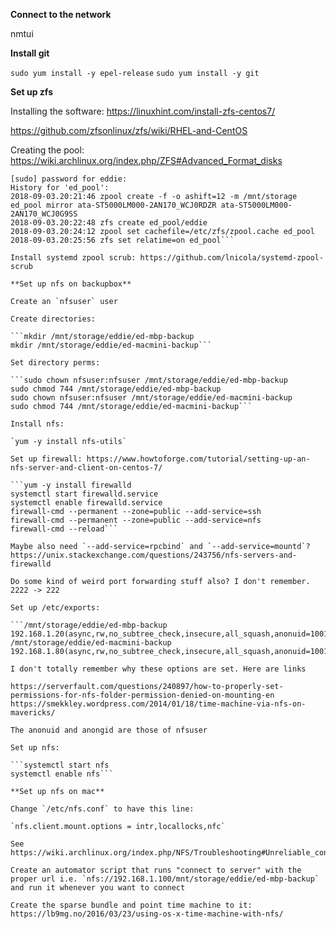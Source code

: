 **Connect to the network**

nmtui

**Install git**

`sudo yum install -y epel-release`
`sudo yum install -y git`

**Set up zfs**

Installing the software: https://linuxhint.com/install-zfs-centos7/

https://github.com/zfsonlinux/zfs/wiki/RHEL-and-CentOS

Creating the pool: https://wiki.archlinux.org/index.php/ZFS#Advanced_Format_disks

```~ $ sudo zpool history ed_pool
[sudo] password for eddie:
History for 'ed_pool':
2018-09-03.20:21:46 zpool create -f -o ashift=12 -m /mnt/storage ed_pool mirror ata-ST5000LM000-2AN170_WCJ0RDZR ata-ST5000LM000-2AN170_WCJ0G9SS
2018-09-03.20:22:48 zfs create ed_pool/eddie
2018-09-03.20:24:12 zpool set cachefile=/etc/zfs/zpool.cache ed_pool
2018-09-03.20:25:56 zfs set relatime=on ed_pool```

Install systemd zpool scrub: https://github.com/lnicola/systemd-zpool-scrub

**Set up nfs on backupbox**

Create an `nfsuser` user

Create directories:

```mkdir /mnt/storage/eddie/ed-mbp-backup
mkdir /mnt/storage/eddie/ed-macmini-backup```

Set directory perms:

```sudo chown nfsuser:nfsuser /mnt/storage/eddie/ed-mbp-backup
sudo chmod 744 /mnt/storage/eddie/ed-mbp-backup
sudo chown nfsuser:nfsuser /mnt/storage/eddie/ed-macmini-backup
sudo chmod 744 /mnt/storage/eddie/ed-macmini-backup```

Install nfs:

`yum -y install nfs-utils`

Set up firewall: https://www.howtoforge.com/tutorial/setting-up-an-nfs-server-and-client-on-centos-7/

```yum -y install firewalld
systemctl start firewalld.service
systemctl enable firewalld.service
firewall-cmd --permanent --zone=public --add-service=ssh
firewall-cmd --permanent --zone=public --add-service=nfs
firewall-cmd --reload```

Maybe also need `--add-service=rpcbind` and `--add-service=mountd`? https://unix.stackexchange.com/questions/243756/nfs-servers-and-firewalld

Do some kind of weird port forwarding stuff also? I don't remember. 2222 -> 222

Set up /etc/exports:

```/mnt/storage/eddie/ed-mbp-backup 192.168.1.20(async,rw,no_subtree_check,insecure,all_squash,anonuid=1001,anongid=1001)
/mnt/storage/eddie/ed-macmini-backup 192.168.1.80(async,rw,no_subtree_check,insecure,all_squash,anonuid=1001,anongid=1001)```

I don't totally remember why these options are set. Here are links

https://serverfault.com/questions/240897/how-to-properly-set-permissions-for-nfs-folder-permission-denied-on-mounting-en
https://smekkley.wordpress.com/2014/01/18/time-machine-via-nfs-on-mavericks/

The anonuid and anongid are those of nfsuser

Set up nfs:

```systemctl start nfs
systemctl enable nfs```

**Set up nfs on mac**

Change `/etc/nfs.conf` to have this line:

`nfs.client.mount.options = intr,locallocks,nfc`

See https://wiki.archlinux.org/index.php/NFS/Troubleshooting#Unreliable_connection_from_OS_X_clients

Create an automator script that runs "connect to server" with the proper url i.e. `nfs://192.168.1.100/mnt/storage/eddie/ed-mbp-backup` and run it whenever you want to connect

Create the sparse bundle and point time machine to it: https://lb9mg.no/2016/03/23/using-os-x-time-machine-with-nfs/
